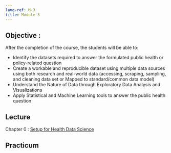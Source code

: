 ```yaml
---
lang-ref: M-3
title: Module 3
---
```


## Objective : 	
After the completion of the course, the students will be able to: 
- Identify the datasets required to answer the formulated public health or policy-related question
- Create a workable and reproducible dataset using multiple data sources using both research and real-world data (accessing, scraping, sampling, and cleaning data set or Mapped to standard/common data model)
- Understand the Nature of Data through Exploratory Data Analysis and Visualizations
- Apply Statistical and Machine Learning tools to answer the public health question


## Lecture
Chapter 0 : [Setup for Health Data Science]("./03_0.md")



## Practicum


